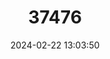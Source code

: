 ---
title: "37476"
category: "Zanthoxylum panamense"
draft: false
date: 2024-02-22 13:03:50
languages:
  Spanish; Castilian: ["Lagartillo amarillo", "Lagarto", "Lagarto amarillo", "Lagarto blanco", "Lagarto"]
---